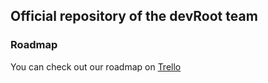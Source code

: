 ## Official repository of the devRoot team

### Roadmap
You can check out our roadmap on [Trello](https://trello.com/b/KLeNViO6/devroot)
